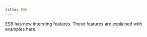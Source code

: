```yaml
---
title: ES6
---
```

ES6 has new intersting features. These features are explained with examples here.
